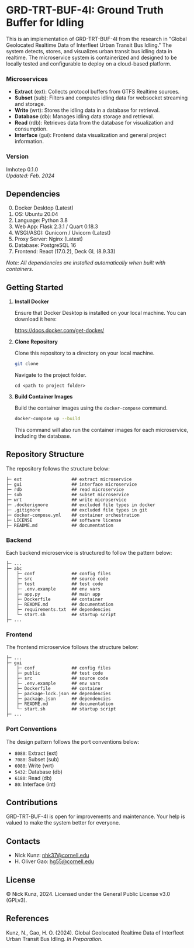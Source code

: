 # GRD-TRT-BUF-4I: Ground Truth Buffer for Idling
This is an implementation of GRD-TRT-BUF-4I from the research in "Global Geolocated Realtime Data of Interfleet Urban Transit Bus Idling." The system detects, stores, and visualizes urban transit bus idling data in realtime. The microservice system is containerized and designed to be locally tested and configurable to deploy on a cloud-based platform.

### Microservices
- __Extract__ (ext): Collects protocol buffers from GTFS Realtime sources.
- __Subset__ (sub): Filters and computes idling data for websocket streaming and storage.
- __Write__ (wrt): Stores the idling data in a database for retrieval.
- __Database__ (db): Manages idling data storage and retrieval.
- __Read__ (rdb): Retrieves data from the database for visualization and consumption.
- __Interface__ (gui): Frontend data visualization and general project information.

### Version
<!-- Via Appia 0.9.0 --> 
<!-- Isidore 0.8.0 --> 
<!-- Frontinus 0.7.0 --> 
<!-- Anthemius 0.6.0 --> 
<!-- Vitruvius 0.5.0 --> 
<!-- Archimedes 0.4.0 --> 
<!-- Qanats 0.3.0 --> 
<!-- Eupalinos 0.2.0 -->
Imhotep 0.1.0<br>
_Updated: Feb. 2024_

## Dependencies
0. Docker Desktop (Latest)
1. OS: Ubuntu 20.04
2. Language: Python 3.8
3. Web App: Flask 2.3.1 / Quart 0.18.3
4. WSGI/ASGI: Gunicorn / Uvicorn (Latest)
5. Proxy Server: Nginx (Latest)
6. Database: PostgreSQL 16
7. Frontend: React (17.0.2), Deck GL (8.9.33)

_Note: All dependencies are installed automatically when built with containers._

## Getting Started
1. __Install Docker__

    Ensure that Docker Desktop is installed on your local machine. You can download it here: 

    https://docs.docker.com/get-docker/


2. __Clone Repository__

    Clone this repository to a directory on your local machine.
    ```bash
    git clone
    ```

    Navigate to the project folder.
    ```
    cd <path to project folder>
    ```

3. __Build Container Images__

    Build the container images using the `docker-compose` command.
    ```bash
    docker-compose up --build
    ```

    This command will also run the container images for each microservice, including the database.

## Repository Structure
The repository follows the structure below:
```
├─ ext                   ## extract microservice
├─ gui                   ## interface microservice
├─ rdb                   ## read microservice
├─ sub                   ## subset microservice
├─ wrt                   ## write microservice
├─ .dockerignore         ## excluded file types in docker
├─ .gitignore            ## excluded file types in git
├─ docker-compose.yml    ## container orchestration
├─ LICENSE               ## software license
├─ README.md             ## documentation
```

### Backend
Each backend microservice is structured to follow the pattern below:
```
├─ ...
├─ abc
│   ├─ conf              ## config files
│   ├─ src               ## source code
│   ├─ test              ## test code
│   ├─ .env.example      ## env vars
│   ├─ app.py            ## main app
│   ├─ Dockerfile        ## container
│   ├─ README.md         ## documentation
│   ├─ requirements.txt  ## dependencies
│   └─ start.sh          ## startup script
├─ ...
```
### Frontend
The frontend microservice follows the structure below:
```
├─ ...
├─ gui
│   ├─ conf              ## config files
│   ├─ public            ## test code
│   ├─ src               ## source code
│   ├─ .env.example      ## env vars
│   ├─ Dockerfile        ## container
│   ├─ package-lock.json ## dependencies
│   ├─ package.json      ## dependencies
│   ├─ README.md         ## documentation
│   └─ start.sh          ## startup script
├─ ...
```

### Port Conventions
The design pattern follows the port conventions below:
- `8080`: Extract (ext)
- `7080`: Subset (sub)
- `6080`: Write (wrt)
- `5432`: Database (db)
- `6180`: Read (db)
- `80`: Interface (int)

## Contributions

GRD-TRT-BUF-4I is open for improvements and maintenance. Your help is valued to make the system better for everyone.

## Contacts
* Nick Kunz: nhk37@cornell.edu
* H. Oliver Gao: hg55@cornell.edu

## License

© Nick Kunz, 2024. Licensed under the General Public License v3.0 (GPLv3).

## References
Kunz, N., Gao, H. O. (2024). Global Geolocated Realtime Data of Interfleet Urban Transit Bus Idling. _In Preparation._